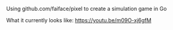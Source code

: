 Using github.com/faiface/pixel to create a simulation game in Go

What it currently looks like:
https://youtu.be/m09O-xj6gfM
